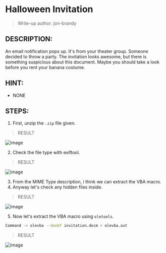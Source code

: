 # Halloween Invitation
> Write-up author: jon-brandy
## DESCRIPTION:
An email notification pops up. It's from your theater group. Someone decided to throw a party. 
The invitation looks awesome, but there is something suspicious about this document. Maybe you should take a look before you rent your banana costume.
## HINT:
- NONE
## STEPS:
1. First, unzip the `.zip` file given.

> RESULT

![image](https://user-images.githubusercontent.com/70703371/209462344-f26d2097-760a-4820-ac20-36b075e73780.png)


2. Check the file type with exiftool.

> RESULT

![image](https://user-images.githubusercontent.com/70703371/209462403-36d24f8d-c924-40eb-a1d3-cd016229fa0f.png)


3. From the MIME Type description, i think we can extract the VBA macro.
4. Anyway let's check any hidden files inside.

> RESULT

![image](https://user-images.githubusercontent.com/70703371/209462433-d884f9a3-92d8-425c-a62a-cfee045f77d2.png)


5. Now let's extract the VBA macro using `oletools`.

```sh
Command -> olevba --deobf invitation.docm > olevba.out
```

> RESULT 

![image](https://user-images.githubusercontent.com/70703371/209462802-fb7f5e43-9b75-460e-a9d3-2250b23b208c.png)



